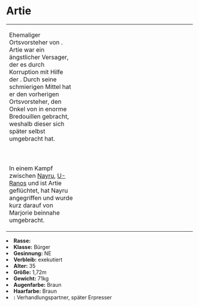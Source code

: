# Artie

<primary-label ref="npc"/>

<secondary-label ref="faergria"/>

<secondary-label ref="escrigria"/>

<table>
<tr><td>
<p>
Ehemaliger Ortsvorsteher von <a href="Three-Winds-Valley.md" anchor="schachendorf"></a>. Artie war ein ängstlicher 
Versager, der es durch Korruption mit Hilfe der <a href="Northern-Grenbrock.md" anchor="diebesgilde"></a>. Durch seine
schmierigen Mittel hat er den vorherigen Ortsvorsteher, den Onkel von <a href="Marjorie.md"></a> in enorme Bredouillen
gebracht, weshalb dieser sich später selbst umgebracht hat.
<br></br><br></br>
In einem Kampf zwischen <a href="Nayru.md">Nayru</a>, <a href="U-Ranos.md">U-Ranos</a> und <a href="Sivert.md"></a>
ist Artie geflüchtet, hat Nayru angegriffen und wurde kurz darauf von Marjorie beinnahe umgebracht.
</p>

</td><td width="300">
<!-- Edit here -->
<img src="artie.png" alt="" />
</td></tr>
</table>

<procedure title="Allgemeine Informationen">
<list columns="2">
<li><b>Rasse:</b> <a href="Folks.md" anchor="menschen"></a></li>
<li><b>Klasse:</b> Bürger</li>
<li><b>Gesinnung:</b> NE</li>
<li><b>Verbleib:</b> exekutiert</li>
</list>
</procedure>

<procedure title="Aussehen">
<list columns="3">
<li><b>Alter:</b> 35</li>
<li><b>Größe:</b> 1,72m</li>
<li><b>Gewicht:</b> 71kg</li>
<li><b>Augenfarbe:</b> Braun</li>
<li><b>Haarfarbe:</b> Braun</li>
</list>
</procedure>

<procedure title="Beziehungen">
<list columns="2">
<li><b><a href="Sivert.md"></a>:</b> Verhandlungspartner, später Erpresser</li>
</list>
</procedure>

<!--
## Notizen

- **Ziele:** 
- **Geheimnisse:** 
-->